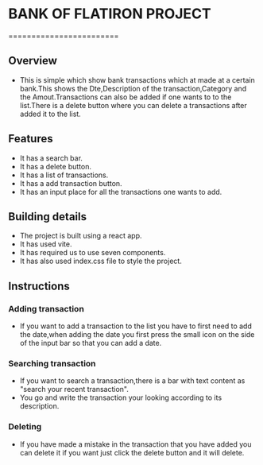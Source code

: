# BANK OF FLATIRON PROJECT
========================

## Overview
 - This is simple which show bank transactions which at made at a certain bank.This shows the Dte,Description of the transaction,Category and the Amout.Transactions can also be added if one wants to to the list.There is a delete button where you can delete a transactions after added it to the list.

 ## Features
 - It has a search bar.
 - It has a delete button.
 - It has a list of transactions.
 - It has a add transaction button.
 - It has an input place for all the transactions one wants to add.

  ## Building details
  - The project is built using a react app.
  - It has used vite.
  - It has required us to use seven components.
  - It has also used index.css file to style the project.
  
  ## Instructions 
   ### Adding transaction
  - If you want to add a transaction to the list you have to first need to add the date,when adding the date you first press the small icon on the side of the input bar so that you can add a date.
  ### Searching transaction
  - If you want to search a transaction,there is a bar with text content as "search your recent transaction".
  - You go and write the transaction your looking according to its description.
  ### Deleting 
  - If you have made a mistake in the transaction that you have added you can delete it if you want just click the delete button and it will delete.